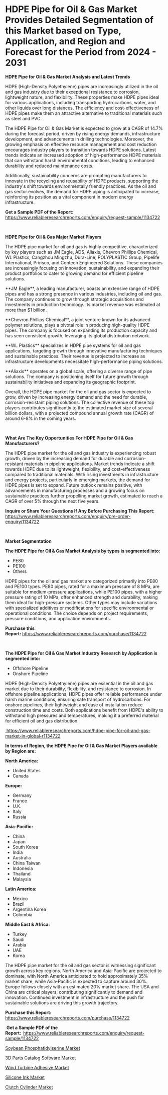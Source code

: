 <p><h1>HDPE Pipe for Oil & Gas Market Provides Detailed Segmentation of this Market based on Type, Application, and Region and Forecast for the Period from 2024 - 2031</h1></p><p><strong>HDPE Pipe for Oil & Gas Market Analysis and Latest Trends</strong></p>
<p><p>HDPE (High-Density Polyethylene) pipes are increasingly utilized in the oil and gas industry due to their exceptional resistance to corrosion, lightweight nature, and flexibility. These properties make HDPE pipes ideal for various applications, including transporting hydrocarbons, water, and other liquids over long distances. The efficiency and cost-effectiveness of HDPE pipes make them an attractive alternative to traditional materials such as steel and PVC.</p><p>The HDPE Pipe for Oil & Gas Market is expected to grow at a CAGR of 14.7% during the forecast period, driven by rising energy demands, infrastructure development, and advancements in drilling technologies. Moreover, the growing emphasis on effective resource management and cost reduction encourages industry players to transition towards HDPE solutions. Latest trends indicate an increased adoption of high-performance HDPE materials that can withstand harsh environmental conditions, leading to enhanced durability and reduced maintenance costs.</p><p>Additionally, sustainability concerns are prompting manufacturers to innovate in the recycling and reusability of HDPE products, supporting the industry's shift towards environmentally friendly practices. As the oil and gas sector evolves, the demand for HDPE piping is anticipated to increase, reinforcing its position as a vital component in modern energy infrastructure.</p></p>
<p><strong>Get a Sample PDF of the Report:&nbsp;</strong> <a href="https://www.reliableresearchreports.com/enquiry/request-sample/1134722?utm_campaign=7&utm_medium=2&utm_source=Github&utm_content=ia&utm_term=18122024&utm_id=hdpe-pipe-for-oil-gas">https://www.reliableresearchreports.com/enquiry/request-sample/1134722</a></p>
<p>&nbsp;</p>
<p><strong>HDPE Pipe for Oil & Gas Major Market Players</strong></p>
<p><p>The HDPE pipe market for oil and gas is highly competitive, characterized by key players such as JM Eagle, ADS, Aliaxis, Chevron Phillips Chemical, WL Plastics, Cangzhou Mingzhu, Dura-Line, POLYPLASTIC Group, Pipelife International, Prinsco, and Contech Engineered Solutions. These companies are increasingly focusing on innovation, sustainability, and expanding their product portfolios to cater to growing demand for efficient pipeline solutions.</p><p>**JM Eagle**, a leading manufacturer, boasts an extensive range of HDPE pipes and has a strong presence in various industries, including oil and gas. The company continues to grow through strategic acquisitions and investments in production technology. Its market revenue was estimated at more than $1 billion.</p><p>**Chevron Phillips Chemical**, a joint venture known for its advanced polymer solutions, plays a pivotal role in producing high-quality HDPE pipes. The company is focused on expanding its production capacity and has seen consistent growth, leveraging its global distribution network.</p><p>**WL Plastics** specializes in HDPE pipe systems for oil and gas applications, targeting growth through innovative manufacturing techniques and sustainable practices. Their revenue is projected to increase as infrastructure developments necessitate high-performance piping solutions.</p><p>**Aliaxis** operates on a global scale, offering a diverse range of pipe solutions. The company is positioning itself for future growth through sustainability initiatives and expanding its geographic footprint.</p><p>Overall, the HDPE pipe market for the oil and gas sector is expected to grow, driven by increasing energy demand and the need for durable, corrosion-resistant piping solutions. The collective revenue of these top players contributes significantly to the estimated market size of several billion dollars, with a projected compound annual growth rate (CAGR) of around 6-8% in the coming years.</p></p>
<p>&nbsp;</p>
<p><strong>What Are The Key Opportunities For HDPE Pipe for Oil & Gas Manufacturers?</strong></p>
<p><p>The HDPE pipe market for the oil and gas industry is experiencing robust growth, driven by the increasing demand for durable and corrosion-resistant materials in pipeline applications. Market trends indicate a shift towards HDPE due to its lightweight, flexibility, and cost-effectiveness compared to traditional materials. With rising investments in infrastructure and energy projects, particularly in emerging markets, the demand for HDPE pipes is set to expand. Future outlook remains positive, with advancements in manufacturing processes and a growing focus on sustainable practices further propelling market growth, estimated to reach a CAGR of over 5% through the next five years.</p></p>
<p><strong>Inquire or Share Your Questions If Any Before Purchasing This Report:</strong> <a href="https://www.reliableresearchreports.com/enquiry/pre-order-enquiry/1134722?utm_campaign=7&utm_medium=2&utm_source=Github&utm_content=ia&utm_term=18122024&utm_id=hdpe-pipe-for-oil-gas">https://www.reliableresearchreports.com/enquiry/pre-order-enquiry/1134722</a></p>
<p>&nbsp;</p>
<p><strong>Market Segmentation</strong></p>
<p><strong>The HDPE Pipe for Oil & Gas Market Analysis by types is segmented into:</strong></p>
<p><ul><li>PE80</li><li>PE100</li><li>Others</li></ul></p>
<p><p>HDPE pipes for the oil and gas market are categorized primarily into PE80 and PE100 types. PE80 pipes, rated for a maximum pressure of 8 MPa, are suitable for medium-pressure applications, while PE100 pipes, with a higher pressure rating of 10 MPa, offer enhanced strength and durability, making them ideal for high-pressure systems. Other types may include variations with specialized additives or modifications for specific environmental or operational conditions. The choice depends on project requirements, pressure conditions, and application environments.</p></p>
<p><strong>Purchase this Report:&nbsp;</strong><a href="https://www.reliableresearchreports.com/purchase/1134722?utm_campaign=7&utm_medium=2&utm_source=Github&utm_content=ia&utm_term=18122024&utm_id=hdpe-pipe-for-oil-gas">https://www.reliableresearchreports.com/purchase/1134722</a></p>
<p>&nbsp;</p>
<p><strong>The HDPE Pipe for Oil & Gas Market Industry Research by Application is segmented into:</strong></p>
<p><ul><li>Offshore Pipeline</li><li>Onshore Pipeline</li></ul></p>
<p><p>HDPE (High-Density Polyethylene) pipes are essential in the oil and gas market due to their durability, flexibility, and resistance to corrosion. In offshore pipeline applications, HDPE pipes offer reliable performance under harsh marine conditions, ensuring safe transport of hydrocarbons. For onshore pipelines, their lightweight and ease of installation reduce construction time and costs. Both applications benefit from HDPE's ability to withstand high pressures and temperatures, making it a preferred material for efficient oil and gas distribution.</p></p>
<p><a href="https://www.reliableresearchreports.com/hdpe-pipe-for-oil-and-gas-market-in-global-r1134722?utm_campaign=7&utm_medium=2&utm_source=Github&utm_content=ia&utm_term=18122024&utm_id=hdpe-pipe-for-oil-gas">&nbsp;https://www.reliableresearchreports.com/hdpe-pipe-for-oil-and-gas-market-in-global-r1134722</a></p>
<p><strong>In terms of Region, the HDPE Pipe for Oil & Gas Market Players available by Region are:</strong></p>
<p>
    <p> <strong> North America: </strong>
        <ul>
            <li>United States</li>
            <li>Canada</li>
        </ul>
        </p> 
    <p> <strong> Europe: </strong>
        <ul>
            <li>Germany</li>
            <li>France</li>
            <li>U.K.</li>
            <li>Italy</li>
            <li>Russia</li>
        </ul>
        </p> 
    <p> <strong> Asia-Pacific: </strong>
        <ul>
            <li>China</li>
            <li>Japan</li>
            <li>South Korea</li>
            <li>India</li>
            <li>Australia</li>
            <li>China Taiwan</li>
            <li>Indonesia</li>
            <li>Thailand</li>
            <li>Malaysia</li>
        </ul>
        </p> 
    <p> <strong> Latin America: </strong>
        <ul>
            <li>Mexico</li>
            <li>Brazil</li>
            <li>Argentina Korea</li>
            <li>Colombia</li>
        </ul>
        </p> 
    <p> <strong> Middle East & Africa: </strong>
        <ul>
            <li>Turkey</li>
            <li>Saudi</li>
            <li>Arabia</li>
            <li>UAE</li>
            <li>Korea</li>
        </ul>
    </p>
    </p>
<p><p>The HDPE pipe market for the oil and gas sector is witnessing significant growth across key regions. North America and Asia-Pacific are projected to dominate, with North America anticipated to hold approximately 35% market share, while Asia-Pacific is expected to capture around 30%. Europe follows closely with an estimated 20% market share. The USA and China are critical players, contributing significantly to demand and innovation. Continued investment in infrastructure and the push for sustainable solutions are driving this growth trajectory.</p></p>
<p><strong>Purchase this Report: </strong><a href="https://www.reliableresearchreports.com/purchase/1134722?utm_campaign=7&utm_medium=2&utm_source=Github&utm_content=ia&utm_term=18122024&utm_id=hdpe-pipe-for-oil-gas">https://www.reliableresearchreports.com/purchase/1134722</a></p>
<p>&nbsp;<strong>Get a Sample PDF of the Report:&nbsp;&nbsp;</strong><a href="https://www.reliableresearchreports.com/enquiry/request-sample/1134722?utm_campaign=7&utm_medium=2&utm_source=Github&utm_content=ia&utm_term=18122024&utm_id=hdpe-pipe-for-oil-gas">https://www.reliableresearchreports.com/enquiry/request-sample/1134722</a></p>
<p><strong></strong></p>
<p><p><a href="https://github.com/provorikovar/Market-Research-Report-List-6/blob/main/soybean-phosphatidylserine-market.md?utm_campaign=7&utm_medium=2&utm_source=Github&utm_content=ia&utm_term=18122024&utm_id=hdpe-pipe-for-oil-gas">Soybean Phosphatidylserine Market</a></p><p><a href="https://www.linkedin.com/pulse/detailed-analysis-3d-parts-catalog-software-market-size-dynamics-xcxtc?utm_campaign=7&utm_medium=2&utm_source=Github&utm_content=ia&utm_term=18122024&utm_id=hdpe-pipe-for-oil-gas">3D Parts Catalog Software Market</a></p><p><a href="https://github.com/angelajermaine/Market-Research-Report-List-5/blob/main/wind-turbine-adhesive-market.md?utm_campaign=7&utm_medium=2&utm_source=Github&utm_content=ia&utm_term=18122024&utm_id=hdpe-pipe-for-oil-gas">Wind Turbine Adhesive Market</a></p><p><a href="https://www.linkedin.com/pulse/silicone-ink-market-trends-forecast-growth-potential-analysis-pntlc?utm_campaign=7&utm_medium=2&utm_source=Github&utm_content=ia&utm_term=18122024&utm_id=hdpe-pipe-for-oil-gas">Silicone Ink Market</a></p><p><a href="https://www.linkedin.com/pulse/a-mkt-nova-vc8zf?utm_campaign=7&utm_medium=2&utm_source=Github&utm_content=ia&utm_term=18122024&utm_id=hdpe-pipe-for-oil-gas">Clutch Cylinder Market</a></p></p>